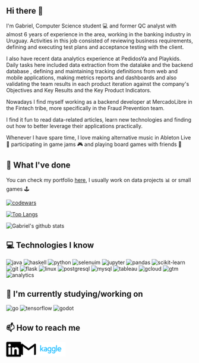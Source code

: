 ## Hi there 👋

I'm Gabriel, Computer Science student :computer: and former QC analyst with almost 6 years of experience in the area, working in the banking industry in Uruguay. Activities in this job consisted of reviewing business requirements, defining and executing test plans and acceptance testing with the client.

I also have recent data analytics experience at PedidosYa and Playkids. Daily tasks here included data extraction from the datalake and the backend database , defining and maintaining tracking definitions from web and mobile applications, making metrics reports and dashboards and also validating the team results in each product iteration against the company's Objectives and Key Results and the Key Product Indicators.

Nowadays I find myself working as a backend developer at MercadoLibre in the Fintech tribe, more specifically in the Fraud Prevention team.

I find it fun to read data-related articles, learn new technologies and finding out how to better leverage their applications practically.

Whenever I have spare time, I love making alternative music in Ableton Live :musical_keyboard: participating in game jams :video_game: and playing board games with friends :game_die:

## :briefcase: What I've done

You can check my portfolio [here](http://gabrielballesteros.com), I usually work on data projects :bar_chart: or small games :joystick:

[![codewars](https://www.codewars.com/users/gabriel-ballesteros/badges/large)](https://www.codewars.com/users/gabriel-ballesteros)

[![Top Langs](https://github-readme-stats.vercel.app/api/top-langs/?username=gabriel-ballesteros&layout=compact&hide=html&title_color=fff&icon_color=79ff97&text_color=9f9f9f&bg_color=151515)](https://github.com/gabriel-ballesteros/github-readme-stats)

![Gabriel's github stats](https://github-readme-stats.vercel.app/api?username=gabriel-ballesteros&hide=contribs,stars&show_icons=true&title_color=fff&icon_color=79ff97&text_color=9f9f9f&bg_color=151515)

## :computer: Technologies I know

![java](https://img.shields.io/badge/-Java-007396?logo=java&logoColor=white)
![haskell](https://img.shields.io/badge/-Haskell-5D4F85?logo=haskell&logoColor=white)
![python](https://img.shields.io/badge/-Python-3776AB?logo=python&logoColor=white)
![selenuim](https://img.shields.io/badge/-selenuim-41ab2c?logo=selenium&logoColor=white)
![jupyter](https://img.shields.io/badge/-Jupyter-F37626?logo=jupyter&logoColor=white)
![pandas](https://img.shields.io/badge/-pandas-150458?logo=pandas&logoColor=white)
![scikit-learn](https://img.shields.io/badge/-scikit--learn-F7931E?logo=scikit-learn&logoColor=white)
![git](https://img.shields.io/badge/-Git-F05032?logo=git&logoColor=white)
![flask](https://img.shields.io/badge/-flask-000000?logo=flask&logoColor=white)
![linux](https://img.shields.io/badge/-Linux-FCC624?logo=linux&logoColor=black)
![postgresql](https://img.shields.io/badge/-PostgreSQL-336791?logo=postgresql&logoColor=white)
![mysql](https://img.shields.io/badge/-MySQL-4479A1?logo=mysql&logoColor=white)
![tableau](https://img.shields.io/badge/-Tableau-1F2756?logo=tableau&logoColor=white)
![gcloud](https://img.shields.io/badge/-Google%20Cloud-4285F4?logo=google%20cloud&logoColor=white)
![gtm](https://img.shields.io/badge/-Google%20Tag%20Manager-246FDB?logo=google%20tag%20manager&logoColor=white)
![analytics](https://img.shields.io/badge/-Google%20Analytics-E37400?logo=google%20analytics&logoColor=white)

## :seedling: I'm currently studying/working on

![go](https://img.shields.io/badge/-Go-00ADD8?logo=go&logoColor=white)
![tensorflow](https://img.shields.io/badge/-TensorFlow-FF6F00?logo=tensorflow&logoColor=white)
![godot](https://img.shields.io/badge/-Godot%20Engine-478CBF?logo=godot%20engine&logoColor=white)

## :mailbox: How to reach me
[<img align="left" alt="LinkedIn" width="40px" src="img/linkedin.svg" />][linkedin]
[<img align="left" alt="LinkedIn" width="40px" src="img/gmail.svg" />][mail]
[<img align="left" alt="LinkedIn" height="40px" src="img/kaggle.svg" />][kaggle]

[linkedin]: https://www.linkedin.com/in/gabriel-ballesteros-a8b296b9/
[mail]: mailto:gbrlballesteros.com
[kaggle]: https://www.kaggle.com/elros28
